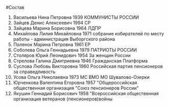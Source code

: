 #Состав
1. Васильева Нина Петровна 1939 КОММУНИСТЫ РОССИИ
2. Зайцев Денис Алексеевич 1994 СР
3. Зайцева Марина Борисовна 1964 ЛДПР
4. Михайлова Лилия Михайловна 1971 собрание избирателей по месту работы - администрация Выборгского района
5. Поленок Марина Петровна 1961 ЕР
6. Соболева Ольга Геннадьевна 1979 ПАТРИОТЫ РОССИИ
7. Столяров Юрий Леонидович 1954 За женщин России
8. Стрелова Галина Дмитриевна 1946 Гражданская Платформа
9. Суслова Любовь Викторовна 1960 Российская партия пенсионеров за справедливость
10. Усова Ольга Николаевна 1973 МС ВМО МО Шувалово-Озерки
11. Юрченкова Валентина Егоровна 1957 \"Общероссийская общественная организация \"Союз пенсионеров России\"
12. Якушин Геннадий Борисович 1958 \"Всероссийская общественная организация ветеранов (пенсионеров)войны
